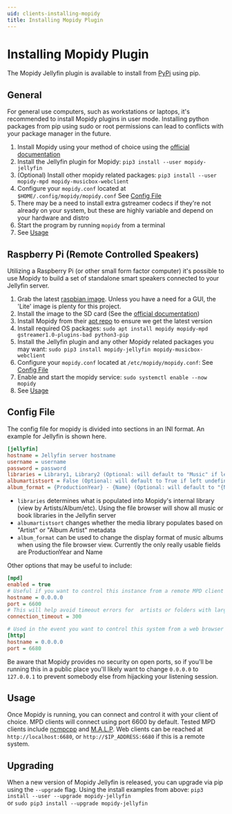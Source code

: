 ```yaml
---
uid: clients-installing-mopidy
title: Installing Mopidy Plugin
---
```


# Installing Mopidy Plugin

The Mopidy Jellyfin plugin is available to install from [PyPi](https://pypi.org/project/Mopidy-Jellyfin) using pip.

## General

For general use computers, such as workstations or laptops, it's recommended to install Mopidy plugins in user mode.  Installing python packages from pip using sudo or root permissions can lead to conflicts with your package manager in the future.

1. Install Mopidy using your method of choice using the [official documentation](https://docs.mopidy.com/en/latest/installation/)
1. Install the Jellyfin plugin for Mopidy:
    `pip3 install --user mopidy-jellyfin`
2. (Optional) Install other mopidy related packages:
    `pip3 install --user mopidy-mpd mopidy-musicbox-webclient`
3. Configure your `mopidy.conf` located at `$HOME/.config/mopidy/mopidy.conf`
    See [Config File](xref:clients-installing-mopidy#config-file)
4. There may be a need to install extra gstreamer codecs if they're not already on your system, but these are highly variable and depend on your hardware and distro
5. Start the program by running `mopidy` from a terminal
6. See [Usage](xref:clients-installing-mopidy#usage)

## Raspberry Pi (Remote Controlled Speakers)

Utilizing a Raspberry Pi (or other small form factor computer) it's possible to use Mopidy to build a set of standalone smart speakers connected to your Jellyfin server.

1. Grab the latest [raspbian image](https://www.raspberrypi.org/downloads/raspbian/).  Unless you have a need for a GUI, the 'Lite' image is plenty for this project.
2. Install the image to the SD card (See the [official documentation](https://www.raspberrypi.org/documentation/installation/installing-images/README.md))
3. Install Mopidy from their [apt repo](https://docs.mopidy.com/en/latest/installation/debian/#install-from-apt-mopidy-com) to ensure we get the latest version
4. Install required OS packages:
    `sudo apt install mopidy mopidy-mpd gstreamer1.0-plugins-bad python3-pip`
5. Install the Jellyfin plugin and any other Mopidy related packages you may want:
    `sudo pip3 install mopidy-jellyfin mopidy-musicbox-webclient`
6. Configure your `mopidy.conf` located at `/etc/mopidy/mopidy.conf`:
    See [Config File](xref:clients-installing-mopidy#config-file)
7. Enable and start the mopidy service:
    `sudo systemctl enable --now mopidy`
8. See [Usage](xref:clients-installing-mopidy#usage)

## Config File

The config file for mopidy is divided into sections in an INI format. An example for Jellyfin is shown here.

```ini
[jellyfin]
hostname = Jellyfin server hostname
username = username
password = password
libraries = Library1, Library2 (Optional: will default to "Music" if left undefined)
albumartistsort = False (Optional: will default to True if left undefined)
album_format = {ProductionYear} - {Name} (Optional: will default to "{Name}" if left undefined)
```

* `libraries` determines what is populated into Mopidy's internal library (view by Artists/Album/etc).  Using the file browser will show all music or book libraries in the Jellyfin server
* `albumartistsort` changes whether the media library populates based on "Artist" or "Album Artist" metadata
* `album_format` can be used to change the display format of music albums when using the file browser view.  Currently the only really usable fields are ProductionYear and Name

Other options that may be useful to include:

```ini
[mpd]
enabled = true
# Useful if you want to control this instance from a remote MPD client
hostname = 0.0.0.0
port = 6600
# This will help avoid timeout errors for  artists or folders with large amounts of files
connection_timeout = 300

# Used in the event you want to control this system from a web browser
[http]
hostname = 0.0.0.0
port = 6680
```

Be aware that Mopidy provides no security on open ports, so if you'll be running this in a public place you'll likely want to change `0.0.0.0` to `127.0.0.1` to prevent somebody else from hijacking your listening session.

## Usage

Once Mopidy is running, you can connect and control it with your client of choice.  MPD clients will connect using port 6600 by default.  Tested MPD clients include [ncmpcpp](https://github.com/arybczak/ncmpcpp) and [M.A.L.P](https://play.google.com/store/apps/details?id=org.gateshipone.malp).  Web clients can be reached at `http://localhost:6680`, or `http://$IP_ADDRESS:6680` if this is a remote system.

## Upgrading

When a new version of Mopidy Jellyfin is released, you can upgrade via pip using the `--upgrade` flag.  Using the install examples from above:
    `pip3 install --user --upgrade mopidy-jellyfin`<br/>
or
    `sudo pip3 install --upgrade mopidy-jellyfin`
